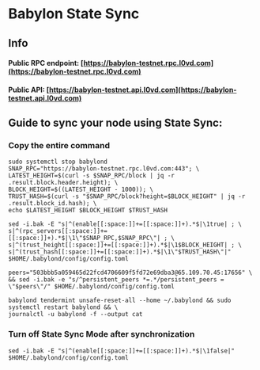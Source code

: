 # Babylon State Sync

## Info
#### Public RPC endpoint: [https://babylon-testnet.rpc.l0vd.com](https://babylon-testnet.rpc.l0vd.com)
#### Public API: [https://babylon-testnet.api.l0vd.com](https://babylon-testnet.api.l0vd.com)

## Guide to sync your node using State Sync:

### Copy the entire command
```
sudo systemctl stop babylond
SNAP_RPC="https://babylon-testnet.rpc.l0vd.com:443"; \
LATEST_HEIGHT=$(curl -s $SNAP_RPC/block | jq -r .result.block.header.height); \
BLOCK_HEIGHT=$((LATEST_HEIGHT - 1000)); \
TRUST_HASH=$(curl -s "$SNAP_RPC/block?height=$BLOCK_HEIGHT" | jq -r .result.block_id.hash); \
echo $LATEST_HEIGHT $BLOCK_HEIGHT $TRUST_HASH

sed -i.bak -E "s|^(enable[[:space:]]+=[[:space:]]+).*$|\1true| ; \
s|^(rpc_servers[[:space:]]+=[[:space:]]+).*$|\1\"$SNAP_RPC,$SNAP_RPC\"| ; \
s|^(trust_height[[:space:]]+=[[:space:]]+).*$|\1$BLOCK_HEIGHT| ; \
s|^(trust_hash[[:space:]]+=[[:space:]]+).*$|\1\"$TRUST_HASH\"|" $HOME/.babylond/config/config.toml

peers="503bbb5a059465d22fcd4706609f5fd72e69dba3@65.109.70.45:17656" \
&& sed -i.bak -e "s/^persistent_peers *=.*/persistent_peers = \"$peers\"/" $HOME/.babylond/config/config.toml 

babylond tendermint unsafe-reset-all --home ~/.babylond && sudo systemctl restart babylond && \
journalctl -u babylond -f --output cat
```

### Turn off State Sync Mode after synchronization
```
sed -i.bak -E "s|^(enable[[:space:]]+=[[:space:]]+).*$|\1false|" $HOME/.babylond/config/config.toml
```
